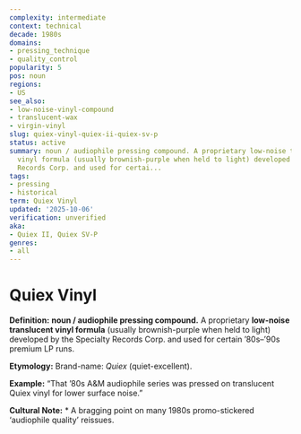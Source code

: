 ```yaml
---
complexity: intermediate
context: technical
decade: 1980s
domains:
- pressing_technique
- quality_control
popularity: 5
pos: noun
regions:
- US
see_also:
- low-noise-vinyl-compound
- translucent-wax
- virgin-vinyl
slug: quiex-vinyl-quiex-ii-quiex-sv-p
status: active
summary: noun / audiophile pressing compound. A proprietary low-noise translucent
  vinyl formula (usually brownish-purple when held to light) developed by the Specialty
  Records Corp. and used for certai...
tags:
- pressing
- historical
term: Quiex Vinyl
updated: '2025-10-06'
verification: unverified
aka:
- Quiex II, Quiex SV-P
genres:
- all
---
```


# Quiex Vinyl

**Definition:** **noun / audiophile pressing compound.** A proprietary **low-noise translucent vinyl formula** (usually brownish-purple when held to light) developed by the Specialty Records Corp. and used for certain ’80s–’90s premium LP runs.

**Etymology:** Brand-name: *Quiex* (quiet-excellent).

**Example:** “That ’80s A&M audiophile series was pressed on translucent Quiex vinyl for lower surface noise.”

**Cultural Note:** * A bragging point on many 1980s promo-stickered ‘audiophile quality’ reissues.

